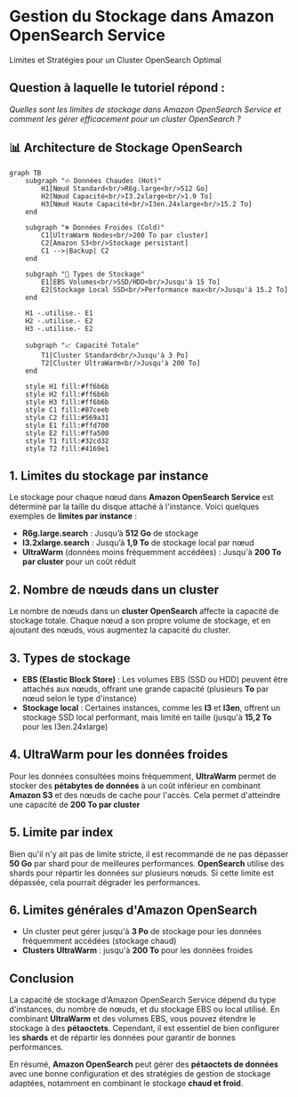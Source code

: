 # Gestion du Stockage dans Amazon OpenSearch Service  
Limites et Stratégies pour un Cluster OpenSearch Optimal

## Question à laquelle le tutoriel répond :

*Quelles sont les limites de stockage dans Amazon OpenSearch Service et comment les gérer efficacement pour un cluster OpenSearch ?*

## 📊 Architecture de Stockage OpenSearch

```mermaid
graph TB
    subgraph "🔥 Données Chaudes (Hot)"
        H1[Nœud Standard<br/>R6g.large<br/>512 Go]
        H2[Nœud Capacité<br/>I3.2xlarge<br/>1.9 To]
        H3[Nœud Haute Capacité<br/>I3en.24xlarge<br/>15.2 To]
    end
    
    subgraph "❄️ Données Froides (Cold)"
        C1[UltraWarm Nodes<br/>200 To par cluster]
        C2[Amazon S3<br/>Stockage persistant]
        C1 -->|Backup| C2
    end
    
    subgraph "💾 Types de Stockage"
        E1[EBS Volumes<br/>SSD/HDD<br/>Jusqu'à 15 To]
        E2[Stockage Local SSD<br/>Performance max<br/>Jusqu'à 15.2 To]
    end
    
    H1 -.utilise.- E1
    H2 -.utilise.- E2
    H3 -.utilise.- E2
    
    subgraph "📈 Capacité Totale"
        T1[Cluster Standard<br/>Jusqu'à 3 Po]
        T2[Cluster UltraWarm<br/>Jusqu'à 200 To]
    end
    
    style H1 fill:#ff6b6b
    style H2 fill:#ff6b6b
    style H3 fill:#ff6b6b
    style C1 fill:#87ceeb
    style C2 fill:#569a31
    style E1 fill:#ffd700
    style E2 fill:#ffa500
    style T1 fill:#32cd32
    style T2 fill:#4169e1
```

## 1. Limites du stockage par instance  

Le stockage pour chaque nœud dans **Amazon OpenSearch Service** est déterminé par la taille du disque attaché à l'instance. Voici quelques exemples de **limites par instance** :

- **R6g.large.search** : Jusqu’à **512 Go** de stockage  
- **I3.2xlarge.search** : Jusqu’à **1,9 To** de stockage local par nœud  
- **UltraWarm** (données moins fréquemment accédées) : Jusqu'à **200 To par cluster** pour un coût réduit

## 2. Nombre de nœuds dans un cluster  

Le nombre de nœuds dans un **cluster OpenSearch** affecte la capacité de stockage totale. Chaque nœud a son propre volume de stockage, et en ajoutant des nœuds, vous augmentez la capacité du cluster.

## 3. Types de stockage  

- **EBS (Elastic Block Store)** : Les volumes EBS (SSD ou HDD) peuvent être attachés aux nœuds, offrant une grande capacité (plusieurs **To** par nœud selon le type d'instance)  
- **Stockage local** : Certaines instances, comme les **I3** et **I3en**, offrent un stockage SSD local performant, mais limité en taille (jusqu'à **15,2 To** pour les I3en.24xlarge)

## 4. UltraWarm pour les données froides  

Pour les données consultées moins fréquemment, **UltraWarm** permet de stocker des **pétabytes de données** à un coût inférieur en combinant **Amazon S3** et des nœuds de cache pour l'accès. Cela permet d'atteindre une capacité de **200 To par cluster**

## 5. Limite par index  

Bien qu'il n'y ait pas de limite stricte, il est recommandé de ne pas dépasser **50 Go** par shard pour de meilleures performances. **OpenSearch** utilise des shards pour répartir les données sur plusieurs nœuds. Si cette limite est dépassée, cela pourrait dégrader les performances.

## 6. Limites générales d'Amazon OpenSearch  

- Un cluster peut gérer jusqu'à **3 Po** de stockage pour les données fréquemment accédées (stockage chaud)  
- **Clusters UltraWarm** : jusqu'à **200 To** pour les données froides

## Conclusion  

La capacité de stockage d'Amazon OpenSearch Service dépend du type d'instances, du nombre de nœuds, et du stockage EBS ou local utilisé. En combinant **UltraWarm** et des volumes EBS, vous pouvez étendre le stockage à des **pétaoctets**. Cependant, il est essentiel de bien configurer les **shards** et de répartir les données pour garantir de bonnes performances.

En résumé, **Amazon OpenSearch** peut gérer des **pétaoctets de données** avec une bonne configuration et des stratégies de gestion de stockage adaptées, notamment en combinant le stockage **chaud et froid**.
